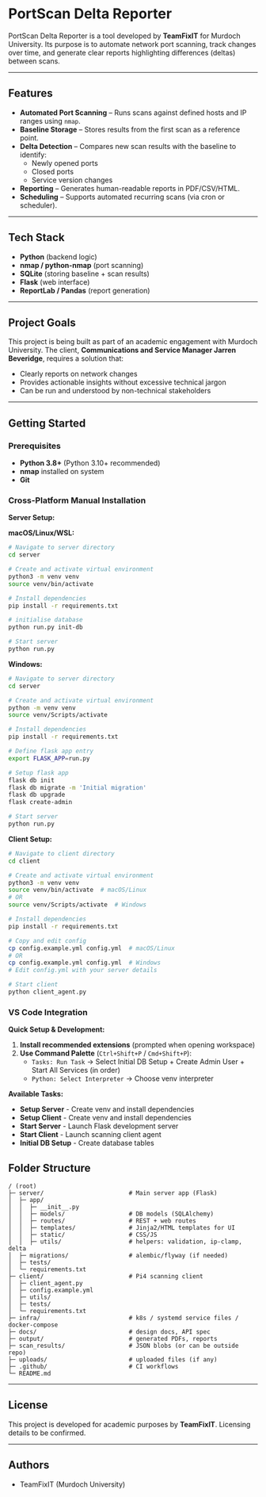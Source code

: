 # PortScan Delta Reporter

PortScan Delta Reporter is a tool developed by **TeamFixIT** for Murdoch University. Its purpose is to automate network port scanning, track changes over time, and generate clear reports highlighting differences (deltas) between scans.

---

## Features

- **Automated Port Scanning** – Runs scans against defined hosts and IP ranges using `nmap`.
- **Baseline Storage** – Stores results from the first scan as a reference point.
- **Delta Detection** – Compares new scan results with the baseline to identify:
  - Newly opened ports
  - Closed ports
  - Service version changes
- **Reporting** – Generates human-readable reports in PDF/CSV/HTML.
- **Scheduling** – Supports automated recurring scans (via cron or scheduler).

---

## Tech Stack

- **Python** (backend logic)
- **nmap / python-nmap** (port scanning)
- **SQLite** (storing baseline + scan results)
- **Flask** (web interface)
- **ReportLab / Pandas** (report generation)

---

## Project Goals

This project is being built as part of an academic engagement with Murdoch University. The client, **Communications and Service Manager Jarren Beveridge**, requires a solution that:

- Clearly reports on network changes
- Provides actionable insights without excessive technical jargon
- Can be run and understood by non-technical stakeholders

---

## Getting Started

### Prerequisites

- **Python 3.8+** (Python 3.10+ recommended)
- **nmap** installed on system
- **Git**

### Cross-Platform Manual Installation

**Server Setup:**

**macOS/Linux/WSL:**

```bash
# Navigate to server directory
cd server

# Create and activate virtual environment
python3 -m venv venv
source venv/bin/activate

# Install dependencies
pip install -r requirements.txt

# initialise database
python run.py init-db

# Start server
python run.py
```

**Windows:**

```bash
# Navigate to server directory
cd server

# Create and activate virtual environment
python -m venv venv
source venv/Scripts/activate

# Install dependencies
pip install -r requirements.txt

# Define flask app entry
export FLASK_APP=run.py

# Setup flask app
flask db init
flask db migrate -m 'Initial migration'
flask db upgrade
flask create-admin

# Start server
python run.py
```

**Client Setup:**

```bash
# Navigate to client directory
cd client

# Create and activate virtual environment
python3 -m venv venv
source venv/bin/activate  # macOS/Linux
# OR
source venv/Scripts/activate  # Windows

# Install dependencies
pip install -r requirements.txt

# Copy and edit config
cp config.example.yml config.yml  # macOS/Linux
# OR
cp config.example.yml config.yml  # Windows
# Edit config.yml with your server details

# Start client
python client_agent.py
```

### VS Code Integration

**Quick Setup & Development:**

1. **Install recommended extensions** (prompted when opening workspace)
2. **Use Command Palette** (`Ctrl+Shift+P` / `Cmd+Shift+P`):
   - `Tasks: Run Task` → Select Initial DB Setup + Create Admin User + Start All Services (in order)
   - `Python: Select Interpreter` → Choose venv interpreter

**Available Tasks:**

- **Setup Server** - Create venv and install dependencies
- **Setup Client** - Create venv and install dependencies
- **Start Server** - Launch Flask development server
- **Start Client** - Launch scanning client agent
- **Initial DB Setup** - Create database tables

## Folder Structure

```
/ (root)
├─ server/                        # Main server app (Flask)
│  ├─ app/
│  │  ├─ __init__.py
│  │  ├─ models/                  # DB models (SQLAlchemy)
│  │  ├─ routes/                  # REST + web routes
│  │  ├─ templates/               # Jinja2/HTML templates for UI
│  │  ├─ static/                  # CSS/JS
│  │  ├─ utils/                   # helpers: validation, ip-clamp, delta
│  ├─ migrations/                 # alembic/flyway (if needed)
│  ├─ tests/
│  └─ requirements.txt
├─ client/                        # Pi4 scanning client
│  ├─ client_agent.py
│  ├─ config.example.yml
│  ├─ utils/
│  ├─ tests/
│  └─ requirements.txt
├─ infra/                         # k8s / systemd service files / docker-compose
├─ docs/                          # design docs, API spec
├─ output/                        # generated PDFs, reports
├─ scan_results/                  # JSON blobs (or can be outside repo)
├─ uploads/                       # uploaded files (if any)
├─ .github/                       # CI workflows
└─ README.md
```
---

## License

This project is developed for academic purposes by **TeamFixIT**. Licensing details to be confirmed.

---

## Authors

- TeamFixIT (Murdoch University)
